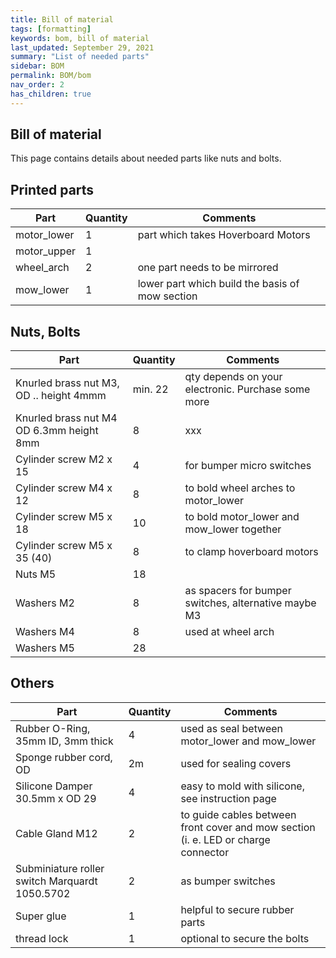 ```yaml
---
title: Bill of material
tags: [formatting]
keywords: bom, bill of material
last_updated: September 29, 2021
summary: "List of needed parts"
sidebar: BOM
permalink: BOM/bom
nav_order: 2
has_children: true
---
```


## Bill of material
This page contains details about needed parts like nuts and bolts.

## Printed parts

| Part | Quantity | Comments |
|-------|--------|---------|
| motor_lower | 1 | part which takes Hoverboard Motors|
| motor_upper | 1 | |
| wheel_arch | 2 | one part needs to be mirrored |
| mow_lower | 1 | lower part which build the basis of mow section |

## Nuts, Bolts

| Part | Quantity | Comments |
|-------|--------|---------|
| Knurled brass nut M3, OD .. height 4mmm | min. 22  | qty depends on your electronic. Purchase some more  |
| Knurled brass nut M4 OD 6.3mm height 8mm| 8 |xxx|
| Cylinder screw M2 x 15 | 4 | for bumper micro switches | 
| Cylinder screw M4 x 12 | 8 | to bold wheel arches to motor_lower |
| Cylinder screw M5 x 18 | 10 | to bold motor_lower and mow_lower together | 
| Cylinder screw M5 x 35 (40) | 8 | to clamp hoverboard motors
| Nuts M5 | 18 | |
| Washers M2 | 8 | as spacers for bumper switches, alternative maybe M3 |
| Washers M4 | 8 | used at wheel arch |
| Washers M5 | 28 | |

## Others

| Part | Quantity | Comments |
|-------|--------|---------|
| Rubber O-Ring, 35mm ID, 3mm thick | 4 | used as seal between motor_lower and mow_lower |
| Sponge rubber cord, OD | 2m | used for sealing covers |
| Silicone Damper 30.5mm x OD 29 | 4 | easy to mold with silicone, see instruction page |
| Cable Gland M12 | 2 | to guide cables between front cover and mow section (i. e. LED or charge connector |
| Subminiature roller switch Marquardt 1050.5702 | 2 | as bumper switches |
| Super glue | 1 | helpful to secure rubber parts |
| thread lock | 1 | optional to secure the bolts |
